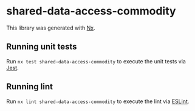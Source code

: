 # shared-data-access-commodity

This library was generated with [Nx](https://nx.dev).

## Running unit tests

Run `nx test shared-data-access-commodity` to execute the unit tests via [Jest](https://jestjs.io).

## Running lint

Run `nx lint shared-data-access-commodity` to execute the lint via [ESLint](https://eslint.org/).
